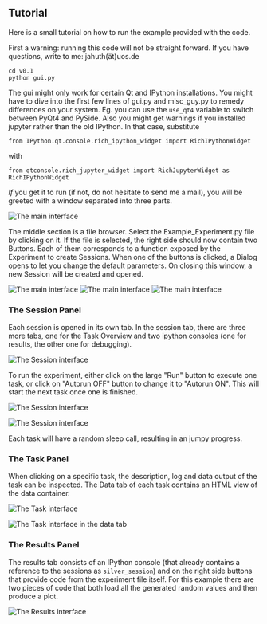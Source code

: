 ## Tutorial

Here is a small tutorial on how to run the example provided with the code.

First a warning: running this code will not be straight forward. If you have questions, write to me: jahuth(ät)uos.de

```
cd v0.1
python gui.py
```
The gui might only work for certain Qt and IPython installations.
You might have to dive into the first few lines of gui.py and misc_guy.py to remedy differences on your system.
Eg. you can use the `use_qt4` variable to switch between PyQt4 and PySide.
Also you might get warnings if you installed jupyter rather than the old IPython. In that case, substitute

```
from IPython.qt.console.rich_ipython_widget import RichIPythonWidget
```
with
```
from qtconsole.rich_jupyter_widget import RichJupyterWidget as RichIPythonWidget
```

*If* you get it to run (if not, do not hesitate to send me a mail), you will be greeted with a window separated into three parts.

![The main interface](https://github.com/jahuth/scheduling_and_aggregating_numerical_simulations/v0.1/demo_images/gui000.png "The main interface")

The middle section is a file browser. Select the Example_Experiment.py file by clicking on it.
If the file is selected, the right side should now contain two Buttons. Each of them corresponds to a function exposed by the Experiment to create Sessions.
When one of the buttons is clicked, a Dialog opens to let you change the default parameters. On closing this window, a new Session will be created and opened.

![The main interface](https://github.com/jahuth/scheduling_and_aggregating_numerical_simulations/v0.1/demo_images/gui001.png "The main interface")
![The main interface](https://github.com/jahuth/scheduling_and_aggregating_numerical_simulations/v0.1/demo_images/gui002.png "The main interface")
![The main interface](https://github.com/jahuth/scheduling_and_aggregating_numerical_simulations/v0.1/demo_images/gui003.png "The main interface")

### The Session Panel

Each session is opened in its own tab. In the session tab, there are three more tabs, one for the Task Overview and two ipython consoles (one for results, the other one for debugging).

![The Session interface](https://github.com/jahuth/scheduling_and_aggregating_numerical_simulations/v0.1/demo_images/gui004.png "The Session interface")

To run the experiment, either click on the large "Run" button to execute one task, or click on "Autorun OFF" button to change it to "Autorun ON". This will start the next task once one is finished.

![The Session interface](https://github.com/jahuth/scheduling_and_aggregating_numerical_simulations/v0.1/demo_images/gui005.png "The Session interface")

![The Session interface](https://github.com/jahuth/scheduling_and_aggregating_numerical_simulations/v0.1/demo_images/gui006.png "The Session interface")

Each task will have a random sleep call, resulting in an jumpy progress.

### The Task Panel

When clicking on a specific task, the description, log and data output of the task can be inspected.
The Data tab of each task contains an HTML view of the data container.

![The Task interface](https://github.com/jahuth/scheduling_and_aggregating_numerical_simulations/v0.1/demo_images/gui007.png "The Task interface")

![The Task interface in the data tab](https://github.com/jahuth/scheduling_and_aggregating_numerical_simulations/v0.1/demo_images/gui008.png "The Task interface in the data tab")


### The Results Panel

The results tab consists of an IPython console (that already contains a reference to the sessions as `silver_session`) and on the right side buttons that provide code from the experiment file itself.
For this example there are two pieces of code that both load all the generated random values and then produce a plot.

![The Results interface](https://github.com/jahuth/scheduling_and_aggregating_numerical_simulations/v0.1/demo_images/gui009.png "The Results interface")


